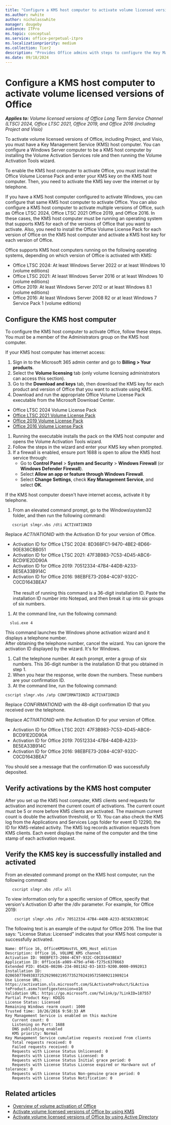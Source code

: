 ```yaml
---
title: "Configure a KMS host computer to activate volume licensed versions of Office"
ms.author: nwhite
author: nicholasswhite
manager: dougeby
audience: ITPro
ms.topic: conceptual
ms.service: office-perpetual-itpro
ms.localizationpriority: medium
ms.collection: Tier2
description: "Provides Office admins with steps to configure the Key Management Service (KMS) host computer to activate volume licensed versions of Office, Project, and Visio."
ms.date: 09/18/2024
---
```


# Configure a KMS host computer to activate volume licensed versions of Office

***Applies to:*** *Volume licensed versions of Office Long Term Service Channel (LTSC) 2024, Office LTSC 2021, Office 2019, and Office 2016 (including Project and Visio)*

To activate volume licensed versions of Office, including Project, and Visio, you must have a Key Management Service (KMS) host computer. You can configure a Windows Server computer to be a KMS host computer by installing the Volume Activation Services role and then running the Volume Activation Tools wizard.

To enable the KMS host computer to activate Office, you must install the Office Volume License Pack and enter your KMS key on the KMS host computer. Then, you need to activate the KMS key over the internet or by telephone. 

If you have a KMS host computer configured to activate Windows, you can configure that same KMS host computer to activate Office. You can also configure a KMS host computer to activate multiple versions of Office, such as Office LTSC 2024, Office LTSC 2021 Office 2019, and Office 2016. In these cases, the KMS host computer must be running an operating system that supports KMS for each of the versions of Office that you want to activate. Also, you need to install the Office Volume License Pack for each version of Office on the KMS host computer and activate a KMS host key for each version of Office.

Office supports KMS host computers running on the following operating systems, depending on which version of Office is activated with KMS:
- Office LTSC 2024: At least Windows Server 2022 or at least Windows 10 (volume editions)
- Office LTSC 2021: At least Windows Server 2016 or at least Windows 10 (volume editions)
- Office 2019: At least Windows Server 2012 or at least Windows 8.1 (volume editions)
- Office 2016: At least Windows Server 2008 R2 or at least Windows 7 Service Pack 1 (volume editions)

## Configure the KMS host computer

To configure the KMS host computer to activate Office, follow these steps. You must be a member of the Administrators group on the KMS host computer.

If your KMS host computer has internet access:

1. Sign in to the Microsoft 365 admin center and go to **Billing > Your products**.  
1. Select the **Volume licensing** tab (only volume licensing administrators can access this section).  
1. Go to the **Download and keys** tab, then download the KMS key for each product and version of Office that you want to activate using KMS.
1. Download and run the appropriate Office Volume License Pack executable from the Microsoft Download Center.
- Office LTSC 2024 Volume License Pack
- [Office LTSC 2021 Volume License Pack](https://www.microsoft.com/download/details.aspx?id=103446)
- [Office 2019 Volume License Pack](https://www.microsoft.com/download/details.aspx?id=57342)
- [Office 2016 Volume License Pack](https://www.microsoft.com/download/details.aspx?id=49164)
1. Running the executable installs the pack on the KMS host computer and opens the Volume Activation Tools wizard.
1. Follow the steps in the wizard and enter your KMS key when prompted.
1. If a firewall is enabled, ensure port 1688 is open to allow the KMS host service through:
   - Go to **Control Panel** > **System and Security** > **Windows Firewall** (or **Windows Defender Firewall**).
   - Select **Allow an app or feature through Windows Firewall**.
   - Select **Change Settings**, check **Key Management Service**, and select **OK**.

If the KMS host computer doesn't have internet access, activate it by telephone.

1. From an elevated command prompt, go to the Windows\system32 folder, and then run the following command:
```console 
   cscript slmgr.vbs /dti ACTIVATIONID
 ```   
Replace *ACTIVATIONID* with the Activation ID for your version of Office.</br>
- Activation ID for Office LTSC 2024: 8D368FC1-9470-4BE2-8D66-90E836CBB051
- Activation ID for Office LTSC 2021: 47F3B983-7C53-4D45-ABC6-BCD91E2DD90A
- Activation ID for Office 2019: 70512334-47B4-44DB-A233-BE5EA33B914C
- Activation ID for Office 2016: 98EBFE73-2084-4C97-932C-C0CD1643BEA7</br>  
The result of running this command is a 36-digit installation ID. Paste the installation ID number into Notepad, and then break it up into six groups of six numbers.
1. At the command line, run the following command:
```console
  slui.exe 4
```
This command launches the Windows phone activation wizard and it displays a telephone number.</br>
After obtaining the telephone number, cancel the wizard. You can ignore the activation ID displayed by the wizard. It's for Windows. 
1. Call the telephone number. At each prompt, enter a group of six numbers. This 36-digit number is the installation ID that you obtained in step 1.
1. When you hear the response, write down the numbers. These numbers are your confirmation ID.
1. At the command line, run the following command:

 ```console
cscript slmgr.vbs /atp CONFIRMATIONID ACTIVATIONID
```
Replace *CONFIRMATIONID* with the 48-digit confirmation ID that you received over the telephone.

Replace *ACTIVATIONID* with the Activation ID for your version of Office.

- Activation ID for Office LTSC 2021: 47F3B983-7C53-4D45-ABC6-BCD91E2DD90A
- Activation ID for Office 2019: 70512334-47B4-44DB-A233-BE5EA33B914C
- Activation ID for Office 2016: 98EBFE73-2084-4C97-932C-C0CD1643BEA7

You should see a message that the confirmation ID was successfully deposited.

## Verify activations by the KMS host computer

After you set up the KMS host computer, KMS clients send requests for activation and increment the current count of activations. The current count must be 5 or more before KMS clients are activated. The maximum current count is double the activation threshold, or 10. You can also check the KMS log from the Applications and Services Logs folder for event ID 12290, the ID for KMS-related activity. The KMS log records activation requests from KMS clients. Each event displays the name of the computer and the time stamp of each activation request.

## Verify the KMS key is successfully installed and activated

From an elevated command prompt on the KMS host computer, run the following command:
 
```console
   cscript slmgr.vbs /dlv all
```    
    
To view information only for a specific version of Office, specify that version's Activation ID after the /dlv parameter. For example, for Office 2019:

```console   
    cscript slmgr.vbs /dlv 70512334-47B4-44DB-A233-BE5EA33B914C
```
 
The following text is an example of the output for Office 2016. The line that says: "License Status: Licensed" indicates that your KMS host computer is successfully activated.
    
   ```console
   Name: Office 16, OfficeKMSHostVL_KMS_Host edition
   Description: Office 16, VOLUME_KMS channel
   Activation ID: 98EBFE73-2084-4C97-932C-C0CD1643BEA7
   Application ID: 0ff1ce16-a989-479d-af46-f275c6370663
   Extended PID: 05426-00206-234-001162-03-1033-9200.0000-0992013
   Installation ID: 020650770493837252929082195773527024195725809211989214
   Use License URL: https://activation.sls.microsoft.com/SLActivateProduct/SLActiva
   teProduct.asmx?configextension=o16
   Validation URL: https://go.microsoft.com/fwlink/p/?LinkID=187557
   Partial Product Key: KDQ2G
   License Status: Licensed
   Remaining Windows rearm count: 1000
   Trusted time: 10/26/2016 9:58:33 AM
   Key Management Service is enabled on this machine
      Current count: 0
      Listening on Port: 1688
      DNS publishing enabled
      KMS priority: Normal
   Key Management Service cumulative requests received from clients
      Total requests received: 0
      Failed requests received: 0
      Requests with License Status Unlicensed: 0
      Requests with License Status Licensed: 0
      Requests with License Status Initial grace period: 0
      Requests with License Status License expired or Hardware out of tolerance: 0
      Requests with License Status Non-genuine grace period: 0
      Requests with License Status Notification: 0
   ```

## Related articles

- [Overview of volume activation of Office](plan-volume-activation-of-office.md)
- [Activate volume licensed versions of Office by using KMS](activate-office-by-using-kms.md)
- [Activate volume licensed versions of Office by using Active Directory](activate-office-by-using-active-directory.md)